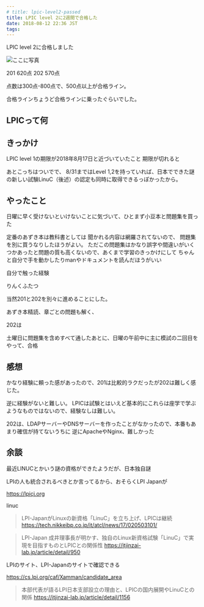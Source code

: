 ```yaml
---
# title: lpic-level2-passed
title: LPIC level 2に2週間で合格した
date: 2018-08-12 22:36 JST
tags: 
---
```


LPIC level 2に合格しました

![ここに写真]()

201 620点
202 570点

点数は300点-800点で、500点以上が合格ライン。

合格ラインちょうど合格ラインに乗ったぐらいでした。

## LPICって何

## きっかけ

LPIC level 1の期限が2018年8月17日と近づいていたこと
期限が切れると

あとこっちはついでで、
8/31まではLevel 1,2を持っていれば、日本でできた謎の新しい試験LinuC（後述）の認定も同時に取得できるっぽかったから。

## やったこと

日曜に早く受けないといけないことに気づいて、ひとまず小豆本と問題集を買った



定番のあずき本は教科書としては
聞かれる内容は網羅されてないので、
問題集を別に買うなりしたほうがよい。
ただこの問題集はかなり誤字や間違いがいくつかあったと問題の質も高くないので、あくまで学習のきっかけにして
ちゃんと自分で手を動かしたりmanやドキュメントを読んだほうがいい

自分で触った経験

りんくふたつ

当然201と202を別々に進めることにした。

あずき本精読、章ごとの問題も解く、


202は

土曜日に問題集を含めすべて通したあとに、日曜の午前中に主に模試の二回目をやって、合格


## 感想

かなり経験に頼った感があったので、201は比較的ラクだったが202は難しく感じた。

逆に経験がないと難しい。
LPICは試験とはいえど基本的にこれらは座学で学ぶようなものではないので、経験なしは難しい。

202は、LDAPサーバーやDNSサーバーを作ったことがなかったので、本番もあまり確信が持てないうちに
逆にApacheやNginx、難しかった


## 余談

最近LINUCとかいう謎の資格ができたようだが、日本独自謎

LPIの人も統合されるべきとか言ってるから、おそらくLPI Japanが

https://lpicj.org

linuc


> LPI-JapanがLinuxの新資格「LinuC」を立ち上げ、LPICは継続
> https://tech.nikkeibp.co.jp/it/atcl/news/17/020503101/

> LPI-Japan 成井理事長が明かす、独自のLinux新資格試験「LinuC」で実現を目指すものとLPICとの関係性
> https://itjinzai-lab.jp/article/detail/950

LPIのサイト、LPI-Japanのサイトで確認できる

https://cs.lpi.org/caf/Xamman/candidate_area

> 本部代表が語るLPI日本支部設立の理由と、LPICの国内展開やLinuCとの関係
> https://itjinzai-lab.jp/article/detail/1156


